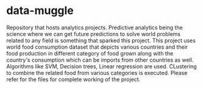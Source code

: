 # data-muggle
Repository that hosts analytics projects.
Predictive analytics being the science where we can get future predictions to solve world problems related to any field is something that sparked this project. This project uses world food consumption dataset that depicts various countries and their food production in different category of food grown along with the country's consumption which can be imports from other countries as well. Algorithms like SVM, Decision trees, Linear regression are used. CLustering to combine the related food from various categories is executed. Please refer for the files for complete working of the project.
